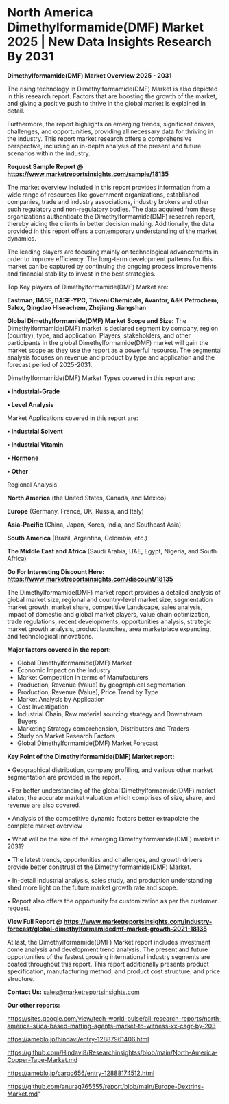 # North America Dimethylformamide(DMF) Market 2025 | New Data Insights Research By 2031

<Strong> Dimethylformamide(DMF) Market Overview 2025 - 2031</strong>

The rising technology in Dimethylformamide(DMF) Market is also depicted in this research report. Factors that are boosting the growth of the market, and giving a positive push to thrive in the global market is explained in detail.

Furthermore, the report highlights on emerging trends, significant drivers, challenges, and opportunities, providing all necessary data for thriving in the industry. This report market research offers a comprehensive perspective, including an in-depth analysis of the present and future scenarios within the industry.

<strong>Request Sample Report @ <a href=https://www.marketreportsinsights.com/sample/18135>https://www.marketreportsinsights.com/sample/18135</a></strong>

The market overview included in this report provides information from a wide range of resources like government organizations, established companies, trade and industry associations, industry brokers and other such regulatory and non-regulatory bodies. The data acquired from these organizations authenticate the Dimethylformamide(DMF) research report, thereby aiding the clients in better decision making. Additionally, the data provided in this report offers a contemporary understanding of the market dynamics.

The leading players are focusing mainly on technological advancements in order to improve efficiency. The long-term development patterns for this market can be captured by continuing the ongoing process improvements and financial stability to invest in the best strategies.

Top Key players of Dimethylformamide(DMF) Market are:

<strong>Eastman, BASF, BASF-YPC, Triveni Chemicals, Avantor, A&K Petrochem, Salex, Qingdao Hiseachem, Zhejiang Jiangshan</strong>

<strong><b>Global Dimethylformamide(DMF) Market Scope and Size:</b></strong>
The Dimethylformamide(DMF) market is declared segment by company, region (country), type, and application. Players, stakeholders, and other participants in the global Dimethylformamide(DMF) market will gain the market scope as they use the report as a powerful resource. The segmental analysis focuses on revenue and product by type and application and the forecast period of 2025-2031.

Dimethylformamide(DMF) Market Types covered in this report are:

<strong>• Industrial-Grade

• Level Analysis</strong>

Market Applications covered in this report are:

<strong>• Industrial Solvent

• Industrial Vitamin

• Hormone

• Other</strong> 

Regional Analysis

<strong>North America</strong> (the United States, Canada, and Mexico)

<strong>Europe</strong> (Germany, France, UK, Russia, and Italy)

<strong>Asia-Pacific</strong> (China, Japan, Korea, India, and Southeast Asia)

<strong>South America</strong> (Brazil, Argentina, Colombia, etc.)

<strong>The Middle East and Africa</strong> (Saudi Arabia, UAE, Egypt, Nigeria, and South Africa)

<strong>Go For Interesting Discount Here: <a href=https://www.marketreportsinsights.com/discount/18135>https://www.marketreportsinsights.com/discount/18135</a></strong>

The Dimethylformamide(DMF) market report provides a detailed analysis of global market size, regional and country-level market size, segmentation market growth, market share, competitive Landscape, sales analysis, impact of domestic and global market players, value chain optimization, trade regulations, recent developments, opportunities analysis, strategic market growth analysis, product launches, area marketplace expanding, and technological innovations.

<strong><b>Major factors covered in the report:</b></strong>
<ul>
  <li>Global Dimethylformamide(DMF) Market </li>
  <li>Economic Impact on the Industry</li>
  <li>Market Competition in terms of Manufacturers</li>
  <li>Production, Revenue (Value) by geographical segmentation</li>
  <li>Production, Revenue (Value), Price Trend by Type</li>
  <li>Market Analysis by Application</li>
  <li>Cost Investigation</li>
  <li>Industrial Chain, Raw material sourcing strategy and Downstream Buyers</li>
  <li>Marketing Strategy comprehension, Distributors and Traders</li>
  <li>Study on Market Research Factors</li>
  <li>Global Dimethylformamide(DMF) Market Forecast</li>
</ul>

<strong><b>Key Point of the Dimethylformamide(DMF) Market report:</b></strong>

• Geographical distribution, company profiling, and various other market segmentation are provided in the report.

• For better understanding of the global Dimethylformamide(DMF) market status, the accurate market valuation which comprises of size, share, and revenue are also covered.

• Analysis of the competitive dynamic factors better extrapolate the complete market overview

• What will be the size of the emerging Dimethylformamide(DMF) market in 2031?

• The latest trends, opportunities and challenges, and growth drivers provide better construal of the Dimethylformamide(DMF) Market.

• In-detail industrial analysis, sales study, and production understanding shed more light on the future market growth rate and scope.

• Report also offers the opportunity for customization as per the customer request.

<strong><b>View Full Report @ <a href=https://www.marketreportsinsights.com/industry-forecast/global-dimethylformamidedmf-market-growth-2021-18135>https://www.marketreportsinsights.com/industry-forecast/global-dimethylformamidedmf-market-growth-2021-18135</a></b></strong>


At last, the Dimethylformamide(DMF) Market report includes investment come analysis and development trend analysis. The present and future opportunities of the fastest growing international industry segments are coated throughout this report. This report additionally presents product specification, manufacturing method, and product cost structure, and price structure.

<strong>Contact Us:</strong>
sales@marketreportsinsights.com

<strong>Our other reports:</strong>

<a href=https://sites.google.com/view/tech-world-pulse/all-research-reports/north-america-silica-based-matting-agents-market-to-witness-xx-cagr-by-203>https://sites.google.com/view/tech-world-pulse/all-research-reports/north-america-silica-based-matting-agents-market-to-witness-xx-cagr-by-203</a>

<a href=https://ameblo.jp/hindavi/entry-12887961406.html>https://ameblo.jp/hindavi/entry-12887961406.html</a>

<a href=https://github.com/Hindavi8/Researchinsightss/blob/main/North-America-Copper-Tape-Market.md>https://github.com/Hindavi8/Researchinsightss/blob/main/North-America-Copper-Tape-Market.md</a>

<a href=https://ameblo.jp/cargo656/entry-12888174512.html>https://ameblo.jp/cargo656/entry-12888174512.html</a>

<a href=https://github.com/anurag765555/report/blob/main/Europe-Dextrins-Market.md>https://github.com/anurag765555/report/blob/main/Europe-Dextrins-Market.md</a>"

